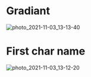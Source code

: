 # Gradiant

![photo_2021-11-03_13-13-40](https://user-images.githubusercontent.com/80619179/140040179-b6e2ef9d-f67c-40c9-9d1a-2c97b409a652.jpg)


# First char name

![photo_2021-11-03_13-12-20](https://user-images.githubusercontent.com/80619179/140040404-57bb4844-f70a-45bd-a168-3cdecb7c9597.jpg)

